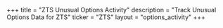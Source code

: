 +++
title = "ZTS Unusual Options Activity"
description = "Track Unusual Options Data for ZTS"
ticker = "ZTS"
layout = "options_activity"
+++


